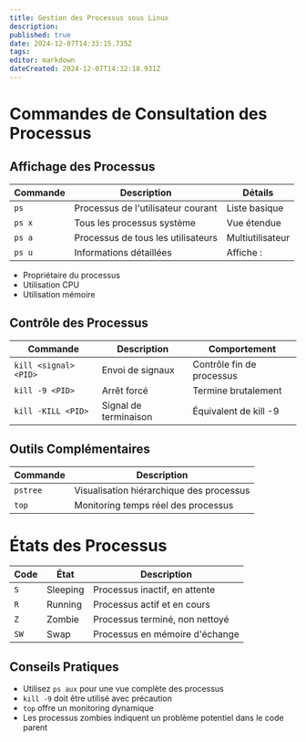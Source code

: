 ```yaml
---
title: Gestion des Processus sous Linux
description: 
published: true
date: 2024-12-07T14:33:15.735Z
tags: 
editor: markdown
dateCreated: 2024-12-07T14:32:18.931Z
---
```


# Commandes de Consultation des Processus

## Affichage des Processus

| Commande | Description                        | Détails          |
| -------- | ---------------------------------- | ---------------- |
| `ps`     | Processus de l'utilisateur courant | Liste basique    |
| `ps x`   | Tous les processus système         | Vue étendue      |
| `ps a`   | Processus de tous les utilisateurs | Multiutilisateur |
| `ps u`   | Informations détaillées            | Affiche :        |
- Propriétaire du processus
- Utilisation CPU
- Utilisation mémoire 

## Contrôle des Processus

| Commande | Description | Comportement |
|----------|-------------|--------------|
| `kill <signal> <PID>` | Envoi de signaux | Contrôle fin de processus |
| `kill -9 <PID>` | Arrêt forcé | Termine brutalement |
| `kill -KILL <PID>` | Signal de terminaison | Équivalent de kill -9 |

## Outils Complémentaires

| Commande | Description |
|----------|-------------|
| `pstree` | Visualisation hiérarchique des processus |
| `top` | Monitoring temps réel des processus |

# États des Processus

| Code | État | Description |
|------|------|-------------|
| `S` | Sleeping | Processus inactif, en attente |
| `R` | Running | Processus actif et en cours |
| `Z` | Zombie | Processus terminé, non nettoyé |
| `SW` | Swap | Processus en mémoire d'échange |

## Conseils Pratiques

- Utilisez `ps aux` pour une vue complète des processus
- `kill -9` doit être utilisé avec précaution
- `top` offre un monitoring dynamique
- Les processus zombies indiquent un problème potentiel dans le code parent